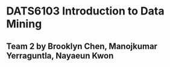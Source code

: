 # DATS6103 Introduction to Data Mining  
## Team 2 by Brooklyn Chen, Manojkumar Yerraguntla, Nayaeun Kwon

